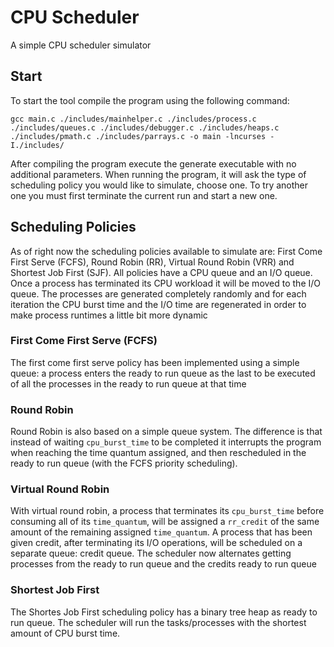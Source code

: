 #  CPU Scheduler
A simple CPU scheduler simulator

## Start

To start the tool compile the program using the following command:

```
gcc main.c ./includes/mainhelper.c ./includes/process.c ./includes/queues.c ./includes/debugger.c ./includes/heaps.c ./includes/pmath.c ./includes/parrays.c -o main -lncurses -I./includes/
```

After compiling the program execute the generate executable with no additional parameters.
When running the program, it will ask the type of scheduling policy you would like to simulate, choose one. To try another one you must first terminate the current run and start a new one.

## Scheduling Policies

As of right now the scheduling policies available to simulate are: First Come First Serve (FCFS), Round Robin (RR), Virtual Round Robin (VRR) and Shortest Job First (SJF).
All policies have a CPU queue and an I/O queue. Once a process has terminated its CPU workload it will be moved to the I/O queue.
The processes are generated completely randomly and for each iteration the CPU burst time and the I/O time are regenerated in order to make process runtimes a little bit more dynamic

### First Come First Serve (FCFS)

The first come first serve policy has been implemented using a simple queue: a process enters the ready to run queue as the last to be executed of all the processes in the ready to run queue at that time

### Round Robin

Round Robin is also based on a simple queue system. The difference is that instead of waiting `cpu_burst_time` to be completed it interrupts the program when reaching the time quantum assigned, and then rescheduled in the ready to run queue (with the FCFS priority scheduling).

### Virtual Round Robin

With virtual round robin, a process that terminates its `cpu_burst_time` before consuming all of its `time_quantum`, will be assigned a `rr_credit` of the same amount of the remaining assigned `time_quantum`. A process that has been given credit, after terminating its I/O operations, will be scheduled on a separate queue: credit queue.
The scheduler now alternates getting processes from the ready to run queue and the credits ready to run queue

### Shortest Job First

The Shortes Job First scheduling policy has a binary tree heap as ready to run queue. The scheduler will run the tasks/processes with the shortest amount of CPU burst time. 
